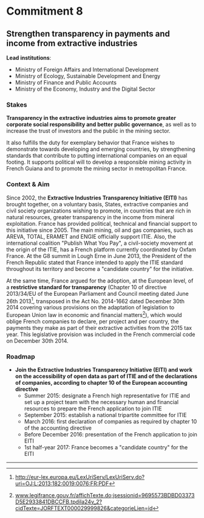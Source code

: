 # Commitment 8

## Strengthen transparency in payments and income from extractive industries

**Lead institutions**:
- Ministry of Foreign Affairs and International Development
- Ministry of Ecology, Sustainable Development and Energy
- Ministry of Finance and Public Accounts
- Ministry of the Economy, Industry and the Digital Sector

### Stakes

**Transparency in the extractive industries aims to promote greater corporate social responsibility and better public governance**, as well as to increase the trust of investors and the public in the mining sector.

It also fulfills the duty for exemplary behavior that France wishes to demonstrate towards developing and emerging countries, by strengthening standards that contribute to putting international companies on an equal footing. It supports political will to develop a responsible mining activity in French Guiana and to promote the mining sector in metropolitan France.

### Context & Aim

Since 2002, the **Extractive Industries Transparency Initiative (EITI)** has brought together, on a voluntary basis, States, extractive companies and civil society organizations wishing to promote, in countries that are rich in natural resources, greater transparency in the income from mineral exploitation. France has provided political, technical and financial support to this initiative since 2005. The main mining, oil and gas companies, such as AREVA, TOTAL, ERAMET and ENGIE officially support ITIE. Also, the international coalition "Publish What You Pay", a civil-society movement at the origin of the ITIE, has a French platform currently coordinated by Oxfam France. At the G8 summit in Lough Erne in June 2013, the President of the French Republic stated that France intended to apply the ITIE standard throughout its territory and become a "candidate country" for the initiative.

At the same time, France argued for the adoption, at the European level, of a **restrictive standard for transparency** (Chapter 10 of directive 2013/34/EU of the European Parliament and Council meeting dated June 26th 2013[^1], transposed in the Act No. 2014-1662 dated December 30th 2014 covering various provisions on the adaptation of legislation to European Union law in economic and financial matters[^2]), which would oblige French companies to declare, per project and per country, the payments they make as part of their extractive activities from the 2015 tax year. This legislative provision was included in the French commercial code on December 30th 2014.

### Roadmap

- **Join the Extractive Industries Transparency Initiative (EITI) and work on the accessibility of open data as part of ITIE and of the declarations of companies, according to chapter 10 of the European accounting directive**
    - Summer 2015: designate a French high representative for ITIE and set up a project team with the necessary human and financial resources to prepare the French application to join ITIE
    - September 2015: establish a national tripartite committee for ITIE
    - March 2016: first declaration of companies as required by chapter 10 of the accounting directive
    - Before December 2016: presentation of the French application to join EITI
    - 1st half-year 2017: France becomes a "candidate country" for the EITI

----

[^1]: http://eur-lex.europa.eu/LexUriServ/LexUriServ.do?uri=OJ:L:2013:182:0019:0076:FR:PDF

[^2]: www.legifrance.gouv.fr/affichTexte.do;jsessionid=9695573BDBD03373D5E2933841DBCCFB.tpdila24v_2?cidTexte=JORFTEXT000029999826&categorieLien=id
